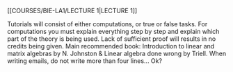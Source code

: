 [[COURSES/BIE-LA1/LECTURE 1|LECTURE 1]]

Tutorials will consist of either computations, or true or false tasks. For computations you must explain everything step by step and explain which part of the theory is being used. Lack of sufficient proof will results in no credits being given.
Main recommended book: Introduction to linear and matrix algebras by N. Johnston & Linear algebra done wrong by Triell.
When writing emails, do not write more than four lines... Ok?

